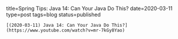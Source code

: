 
title=Spring Tips: Java 14: Can Your Java Do This?
date=2020-03-11
type=post
tags=blog
status=published
~~~~~~
[(2020-03-11) Java 14: Can Your Java Do This?](https://www.youtube.com/watch?v=mr-7kGy8Yao) 
            